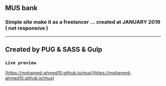 ## MUS bank

### Simple site make it as a freelancer ... created at JANUARY 2019 ( not responsive )
______________________________________________
## Created by PUG & SASS & Gulp

### `Live preview`

[https://mohamed-ahmed10.github.io/mus](https://mohamed-ahmed10.github.io/mus)
